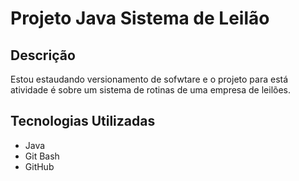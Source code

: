 # Projeto Java Sistema de Leilão

## Descrição
Estou estaudando versionamento de sofwtare e o projeto para está atividade é sobre um sistema de rotinas de uma empresa de leilões.

## Tecnologias Utilizadas
- Java
- Git Bash
- GitHub
